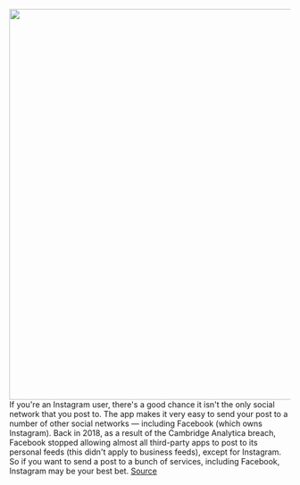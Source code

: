 <img src='https://cdn.vox-cdn.com/thumbor/LRWl-n35n9gSHyHTa6BaLhJr7Jc=/0x0:2040x1360/1200x800/filters:focal(857x517:1183x843)/cdn.vox-cdn.com/uploads/chorus_image/image/66350115/acastro_190919_1777_instagram_0002.0.0.png' width='700px' /><br/>
If you're an Instagram user, there's a good chance it isn't the only social network that you post to. The app makes it very easy to send your post to a number of other social networks — including Facebook (which owns Instagram). Back in 2018, as a result of the Cambridge Analytica breach, Facebook stopped allowing almost all third-party apps to post to its personal feeds (this didn't apply to business feeds), except for Instagram. So if you want to send a post to a bunch of services, including Facebook, Instagram may be your best bet.
<a href='https://www.theverge.com/2020/2/21/21146101/instagram-share-posts-how-to-photos-facebook-twitter-app'> Source <a/>